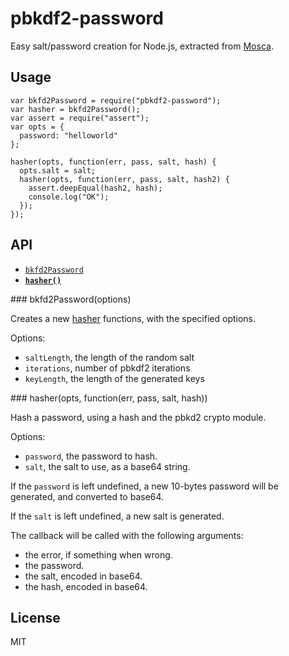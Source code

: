 # pbkdf2-password

Easy salt/password creation for Node.js, extracted from
[Mosca](http://npm.im/mosca).

Usage
-----

```
var bkfd2Password = require("pbkdf2-password");
var hasher = bkfd2Password();
var assert = require("assert");
var opts = {
  password: "helloworld"
};

hasher(opts, function(err, pass, salt, hash) {
  opts.salt = salt;
  hasher(opts, function(err, pass, salt, hash2) {
    assert.deepEqual(hash2, hash);
    console.log("OK");
  });
});
```

API
---

* <a href="#build"><code>bkfd2Password<b></b></code></a>
* <a href="#hasher"><code><b>hasher()</b></code></a>

<a name="build">
### bkfd2Password(options)

Creates a new [hasher](#hasher) functions, with the specified options.

Options:

 * `saltLength`, the length of the random salt
 * `iterations`, number of pbkdf2 iterations
 * `keyLength`, the length of the generated keys

<a name="hasher">
### hasher(opts, function(err, pass, salt, hash))

Hash a password, using a hash and the pbkd2
crypto module.

Options:
 - `password`, the password to hash.
 - `salt`, the salt to use, as a base64 string.

If the `password` is left undefined, a new
10-bytes password will be generated, and converted
to base64.

If the `salt` is left undefined, a new salt is generated.

The callback will be called with the following arguments:
 - the error, if something when wrong.
 - the password.
 - the salt, encoded in base64.
 - the hash, encoded in base64.

License
-------

MIT
